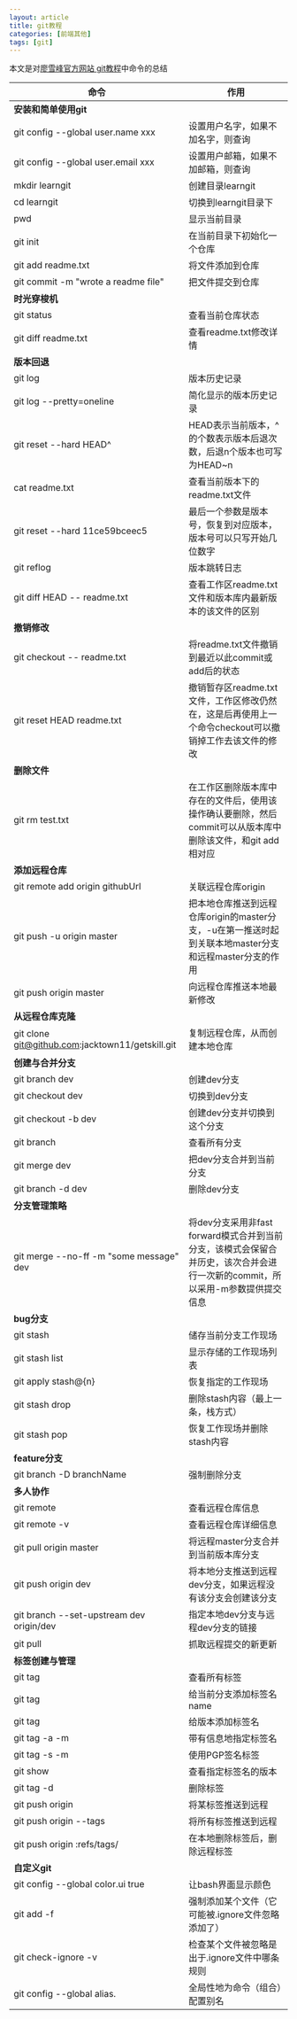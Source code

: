 ```yaml
---
layout: article
title: git教程
categories: [前端其他]
tags: [git]
---
```

本文是对[廖雪峰官方网站 git教程](https://www.liaoxuefeng.com/wiki/0013739516305929606dd18361248578c67b8067c8c017b000)中命令的总结

|命令|作用|
|-|-|
|**安装和简单使用git**||
|git config --global user.name xxx|设置用户名字，如果不加名字，则查询|
|git config --global user.email xxx|设置用户邮箱，如果不加邮箱，则查询|
|mkdir learngit|创建目录learngit|
|cd learngit|切换到learngit目录下|
|pwd|显示当前目录|
|git init|在当前目录下初始化一个仓库|
|git add readme.txt|将文件添加到仓库|
|git commit -m "wrote a readme file"|把文件提交到仓库|
|**时光穿梭机**||
|git status|查看当前仓库状态|
|git diff readme.txt|查看readme.txt修改详情|
|**版本回退**||
|git log|版本历史记录|
|git log --pretty=oneline|简化显示的版本历史记录|
|git reset --hard HEAD^|HEAD表示当前版本，^的个数表示版本后退次数，后退n个版本也可写为HEAD~n|
|cat readme.txt|查看当前版本下的readme.txt文件|
|git reset --hard 11ce59bceec5|最后一个参数是版本号，恢复到对应版本，版本号可以只写开始几位数字|
|git reflog|版本跳转日志|
|git diff HEAD -- readme.txt|查看工作区readme.txt文件和版本库内最新版本的该文件的区别|
|**撤销修改**||
|git checkout -- readme.txt|将readme.txt文件撤销到最近以此commit或add后的状态|
|git reset HEAD readme.txt|撤销暂存区readme.txt文件，工作区修改仍然在，这是后再使用上一个命令checkout可以撤销掉工作去该文件的修改|
|**删除文件**||
|git rm test.txt|在工作区删除版本库中存在的文件后，使用该操作确认要删除，然后commit可以从版本库中删除该文件，和git add相对应|
|**添加远程仓库**||
|git remote add origin githubUrl|关联远程仓库origin|
|git push -u origin master|把本地仓库推送到远程仓库origin的master分支，-u在第一推送时起到关联本地master分支和远程master分支的作用|
|git push origin master|向远程仓库推送本地最新修改|
|**从远程仓库克隆**||
|git clone git@github.com:jacktown11/getskill.git|复制远程仓库，从而创建本地仓库|
|**创建与合并分支**||
|git branch dev|创建dev分支|
|git checkout dev|切换到dev分支|
|git checkout -b dev|创建dev分支并切换到这个分支|
|git branch|查看所有分支|
|git merge dev|把dev分支合并到当前分支|
|git branch -d dev|删除dev分支|
|**分支管理策略**||
|git merge --no-ff -m "some message" dev|将dev分支采用非fast forward模式合并到当前分支，该模式会保留合并历史，该次合并会进行一次新的commit，所以采用-m参数提供提交信息|
|**bug分支**||
|git stash|储存当前分支工作现场|
|git stash list|显示存储的工作现场列表|
|git apply stash@{n}|恢复指定的工作现场|
|git stash drop|删除stash内容（最上一条，栈方式）|
|git stash pop|恢复工作现场并删除stash内容|
|**feature分支**||
|git branch -D branchName|强制删除分支|
|**多人协作**||
|git remote|查看远程仓库信息|
|git remote -v|查看远程仓库详细信息|
|git pull origin master|将远程master分支合并到当前版本库分支|
|git push origin dev|将本地分支推送到远程dev分支，如果远程没有该分支会创建该分支|
|git branch --set-upstream dev origin/dev|指定本地dev分支与远程dev分支的链接|
|git pull|抓取远程提交的新更新|
|**标签创建与管理**||
|git tag|查看所有标签|
|git tag <name>|给当前分支添加标签名name|
|git tag <name> <commit id>|给<commit id>版本添加标签名<name>|
|git tag -a <name> -m <message>|带有信息地指定标签名|
|git tag -s <name> -m <message>|使用PGP签名标签|
|git show <tagname>|查看指定标签名的版本|
|git tag -d <tagname>|删除标签|
|git push origin <tagname>|将某标签推送到远程|
|git push origin --tags|将所有标签推送到远程|
|git push origin :refs/tags/<tagname>|在本地删除标签后，删除远程标签|
|**自定义git**||
|git config --global color.ui true|让bash界面显示颜色|
|git add -f <filename>|强制添加某个文件（它可能被.ignore文件忽略添加了）|
|git check-ignore -v <filename>|检查某个文件被忽略是出于.ignore文件中哪条规则|
|git config --global alias.<short> <longCmd> |全局性地为命令（组合）<longCmd>配置别名<short>|  
